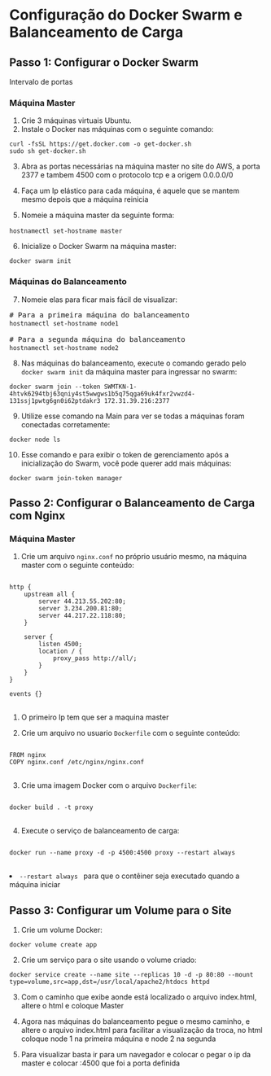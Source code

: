 <!DOCTYPE html>
<html>
<head>
   
</head>
<body>

<h1>Configuração do Docker Swarm e Balanceamento de Carga</h1>

<h2>Passo 1: Configurar o Docker Swarm</h2>
Intervalo de portas

<h3>Máquina Master</h3>

<ol>
    <li>Crie 3 máquinas virtuais Ubuntu.</li>
    <li>Instale o Docker nas máquinas com o seguinte comando:</li>
</ol>

<pre>
<code>curl -fsSL https://get.docker.com -o get-docker.sh
sudo sh get-docker.sh</code>
</pre>

<ol start="3">
    <li>Abra as portas necessárias na máquina master no site do AWS, a porta 2377 e tambem 4500 com o protocolo tcp e a origem 0.0.0.0/0 </li>
</ol>

<ol start="4">
    <li>Faça um Ip elástico para cada máquina, é aquele que se mantem mesmo depois que a máquina reinicia</li>
</ol>

<ol start="5">
    <li>Nomeie a máquina master da seguinte forma:</li>
</ol>

<pre>
<code>hostnamectl set-hostname master </code>  
</pre>

<ol start="6">
    <li>Inicialize o Docker Swarm na máquina master:</li>
</ol>

<pre>
<code>docker swarm init</code>
</pre>

<h3>Máquinas do Balanceamento</h3>

<ol start="7">
    <li>Nomeie elas para ficar mais fácil de visualizar: </li>
</ol>

<pre>
# Para a primeira máquina do balanceamento
<code>hostnamectl set-hostname node1</code> 

# Para a segunda máquina do balanceamento
<code>hostnamectl set-hostname node2</code>  
</pre>

<ol start="8">
    <li>Nas máquinas do balanceamento, execute o comando gerado pelo <code>docker swarm init</code> da máquina master
        para ingressar no swarm:</li>
</ol>

<pre>
<code>docker swarm join --token SWMTKN-1-4htvk6294tbj63qniy4st5wwgws1b5q75qga69uk4fxr2vwzd4-131ssj1pwtg6gn0i62ptdakr3 172.31.39.216:2377</code>
</pre>

<ol start="9">
    <li>Utilize esse comando na Main para ver se todas a máquinas foram conectadas corretamente:</li>
</ol>

<pre>
<code>docker node ls</code>
</pre>


<ol start="10">
    <li>Esse comando e para exibir o token de gerenciamento após a inicialização do Swarm, você pode querer add mais máquinas:</li>
</ol>

<pre>
<code>docker swarm join-token manager</code>
</pre>


<h2>Passo 2: Configurar o Balanceamento de Carga com Nginx</h2>

<h3>Máquina Master</h3>

<ol>
    <li>Crie um arquivo <code>nginx.conf</code> no próprio usuário mesmo, na máquina master com o seguinte conteúdo:</li>
</ol>

<pre>
<code>
http {
    upstream all {
        server 44.213.55.202:80; 
        server 3.234.200.81:80;
        server 44.217.22.118:80;
    }

    server {
        listen 4500;
        location / {
            proxy_pass http://all/;
        }
    }
}

events {}
</code>
</pre>

<ol>
    <li>O primeiro Ip tem que ser a maquina master</li>
</ol>


<ol start="2">
    <li>Crie um arquivo no usuario <code>Dockerfile</code> com o seguinte conteúdo:</li>
</ol>

<pre>
<code>
FROM nginx
COPY nginx.conf /etc/nginx/nginx.conf
</code>
</pre>

<ol start="3">
    <li>Crie uma imagem Docker com o arquivo <code>Dockerfile</code>:</li>
</ol>

<pre>
<code>
docker build . -t proxy
</code>
</pre>

<ol start="4">
    <li>Execute o serviço de balanceamento de carga:</li>
</ol>

<pre>
<code>
docker run --name proxy -d -p 4500:4500 proxy --restart always
</code>
</pre>

<li><code>--restart always </code> para que o contêiner seja executado quando a máquina iniciar </li>


<h2>Passo 3: Configurar um Volume para o Site</h2>

<ol>
    <li>Crie um volume Docker:</li>
</ol>

<pre>
<code>docker volume create app</code>
</pre>

<ol start="2">
    <li>Crie um serviço para o site usando o volume criado:</li>
</ol>

<pre>
<code>docker service create --name site --replicas 10 -d -p 80:80 --mount type=volume,src=app,dst=/usr/local/apache2/htdocs httpd</code>
</pre>

<ol start="3">
    <li>Com o caminho que exibe aonde está localizado o arquivo index.html, altere o html e coloque Master</li>
</ol>

<ol start="4">
    <li>Agora nas máquinas do balanceamento pegue o mesmo caminho, e altere o arquivo index.html para facilitar a visualização da troca, no html coloque node 1 na primeira máquina e node 2 na segunda </li>
</ol>


<ol start="5">
    <li>Para visualizar basta ir para um navegador e colocar o pegar o ip da master e colocar :4500 que foi a porta definida </li>
</ol>



